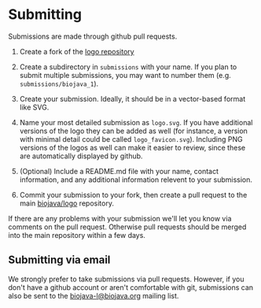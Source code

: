 Submitting
==========

Submissions are made through github pull requests.

1. Create a fork of the [logo repository](https://github.com/biojava/logo)

2. Create a subdirectory in `submissions` with your name. If you plan to submit multiple submissions, you may want to number them (e.g. `submissions/biojava_1`).

3. Create your submission. Ideally, it should be in a vector-based format like SVG.

3. Name your most detailed submission as `logo.svg`. If you have additional versions of the logo they can be added as well (for instance, a version with minimal detail could be called `logo_favicon.svg`). Including PNG versions of the logos as well can make it easier to review, since these are automatically displayed by github.

4. (Optional) Include a README.md file with your name, contact information, and any additional information relevent to your submission.

5. Commit your submission to your fork, then create a pull request to the main [biojava/logo](https://github.com/biojava/logo) repository.

If there are any problems with your submission we'll let you know via comments on the pull request. Otherwise pull requests should be merged into the main repository within a few days.

Submitting via email
--------------------

We strongly prefer to take submissions via pull requests. However, if you don't have a github account or aren't comfortable with git, submissions can also be sent to the [biojava-l@biojava.org](http://biojava.org/wikis/BioJava:MailingLists/) mailing list.

